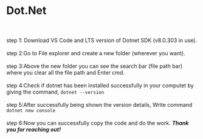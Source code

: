 <h1>Dot.Net</h1>
<br>
<br>
step 1: Download VS Code and LTS version of Dotnet SDK (v8.0.303 in use).
<br>
<br>
step 2:Go to File explorer and create a new folder (wherever you want).
<br>
<br>
step 3:Above the new folder you can see the search bar (file path bar) where you clear all the file path and Enter cmd.
<br>
<br>
step 4:Check if dotnet has been installed successfully in your computet by giving the command, <code>dotnet --version</code>
<br>
<br>
step 5:After successfully being shown the version details, Write command <code>dotnet new console</code>
<br>
<br>
step 6:Now you can successfully copy the code and do the work. <i><b>Thank you for reaching out!</i></b>
